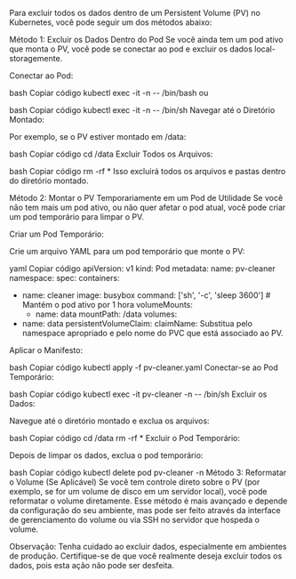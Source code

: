 Para excluir todos os dados dentro de um Persistent Volume (PV) no Kubernetes, você pode seguir um dos métodos abaixo:

Método 1: Excluir os Dados Dentro do Pod
Se você ainda tem um pod ativo que monta o PV, você pode se conectar ao pod e excluir os dados local-storagemente.

Conectar ao Pod:

bash
Copiar código
kubectl exec -it <pod-name> -n <namespace> -- /bin/bash
ou

bash
Copiar código
kubectl exec -it <pod-name> -n <namespace> -- /bin/sh
Navegar até o Diretório Montado:

Por exemplo, se o PV estiver montado em /data:

bash
Copiar código
cd /data
Excluir Todos os Arquivos:

bash
Copiar código
rm -rf *
Isso excluirá todos os arquivos e pastas dentro do diretório montado.

Método 2: Montar o PV Temporariamente em um Pod de Utilidade
Se você não tem mais um pod ativo, ou não quer afetar o pod atual, você pode criar um pod temporário para limpar o PV.

Criar um Pod Temporário:

Crie um arquivo YAML para um pod temporário que monte o PV:

yaml
Copiar código
apiVersion: v1
kind: Pod
metadata:
  name: pv-cleaner
  namespace: <namespace>
spec:
  containers:
  - name: cleaner
    image: busybox
    command: ['sh', '-c', 'sleep 3600']  # Mantém o pod ativo por 1 hora
    volumeMounts:
    - name: data
      mountPath: /data
  volumes:
  - name: data
    persistentVolumeClaim:
      claimName: <pvc-name>
Substitua <namespace> pelo namespace apropriado e <pvc-name> pelo nome do PVC que está associado ao PV.

Aplicar o Manifesto:

bash
Copiar código
kubectl apply -f pv-cleaner.yaml
Conectar-se ao Pod Temporário:

bash
Copiar código
kubectl exec -it pv-cleaner -n <namespace> -- /bin/sh
Excluir os Dados:

Navegue até o diretório montado e exclua os arquivos:

bash
Copiar código
cd /data
rm -rf *
Excluir o Pod Temporário:

Depois de limpar os dados, exclua o pod temporário:

bash
Copiar código
kubectl delete pod pv-cleaner -n <namespace>
Método 3: Reformatar o Volume (Se Aplicável)
Se você tem controle direto sobre o PV (por exemplo, se for um volume de disco em um servidor local), você pode reformatar o volume diretamente. Esse método é mais avançado e depende da configuração do seu ambiente, mas pode ser feito através da interface de gerenciamento do volume ou via SSH no servidor que hospeda o volume.

Observação:
Tenha cuidado ao excluir dados, especialmente em ambientes de produção. Certifique-se de que você realmente deseja excluir todos os dados, pois esta ação não pode ser desfeita.